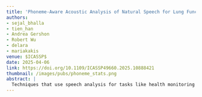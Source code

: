 ```yaml
---
title: 'Phoneme-Aware Acoustic Analysis of Natural Speech for Lung Function Assessment'
authors: 
- sejal_bhalla
- tien_han
- Andrea Gershon
- Robert Wu
- delara
- mariakakis
venue: $ICASSP$
date: 2025-04-06
link: https://doi.org/10.1109/ICASSP49660.2025.10888421
thumbnail: /images/pubs/phoneme_stats.png
abstract: |
  Techniques that use speech analysis for tasks like health monitoring and emotion recognition usually operate on moderately sized windows with little regard for what the individual is saying. In this work, we argue that isolating specific phonemes within speech offers greater nuance that leads to more consistent yet natural sounds for analysis. We examine this hypothesis in the context of lung function estimation. We recruited 11 patients with chronic obstructive pulmonary disease (COPD) to read from a script and perform spirometry to quantify their lung function. After segmenting their audio recordings into discrete phonemes, we extracted various phonation, prosodic, and spectral features to summarize their acoustic qualities. We then examined the correlation between those audio features and measurements from spirometry, observing that certain combinations of features and phonemes led to higher correlations than the best-performing phoneme-agnostic baseline for our dataset.
---
```


